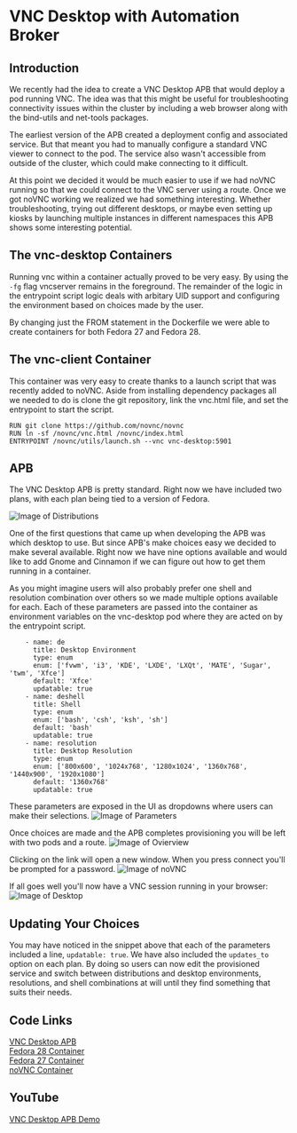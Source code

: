 VNC Desktop with Automation Broker
==================================

Introduction
------------
We recently had the idea to create a VNC Desktop APB that would deploy a pod running VNC. The idea was that this might be useful for troubleshooting connectivity issues within the cluster by including a web browser along with the bind-utils and net-tools packages.

The earliest version of the APB created a deployment config and associated service. But that meant you had to manually configure a standard VNC viewer to connect to the pod. The service also wasn't accessible from outside of the cluster, which could make connecting to it difficult.

At this point we decided it would be much easier to use if we had noVNC running so that we could connect to the VNC server using a route. Once we got noVNC working we realized we had something interesting. Whether troubleshooting, trying out different desktops, or maybe even setting up kiosks by launching multiple instances in different namespaces this APB shows some interesting potential.

The vnc-desktop Containers
--------------------------
Running vnc within a container actually proved to be very easy. By using the `-fg` flag vncserver remains in the foreground. The remainder of the logic in the entrypoint script logic deals with arbitary UID support and configuring the environment based on choices made by the user.

By changing just the FROM statement in the Dockerfile we were able to create containers for both Fedora 27 and Fedora 28.

The vnc-client Container
------------------------
This container was very easy to create thanks to a launch script that was recently added to noVNC. Aside from installing dependency packages all we needed to do is clone the git repository, link the vnc.html file, and set the entrypoint to start the script.

```
RUN git clone https://github.com/novnc/novnc
RUN ln -sf /novnc/vnc.html /novnc/index.html
ENTRYPOINT /novnc/utils/launch.sh --vnc vnc-desktop:5901
```

APB
---
The VNC Desktop APB is pretty standard. Right now we have included two plans, with each plan being tied to a version of Fedora.

![Image of Distributions](https://github.com/jmontleon/blogpost/blob/master/distributions.png)

One of the first questions that came up when developing the APB was which desktop to use. But since APB's make choices easy we decided to make several available. Right now we have nine options available and would like to add Gnome and Cinnamon if we can figure out how to get them running in a container.

As you might imagine users will also probably prefer one shell and resolution combination over others so we made multiple options available for each. Each of these parameters are passed into the container as environment variables on the vnc-desktop pod where they are acted on by the entrypoint script.

```
    - name: de
      title: Desktop Environment
      type: enum
      enum: ['fvwm', 'i3', 'KDE', 'LXDE', 'LXQt', 'MATE', 'Sugar', 'twm', 'Xfce']
      default: 'Xfce'
      updatable: true
    - name: deshell
      title: Shell
      type: enum
      enum: ['bash', 'csh', 'ksh', 'sh']
      default: 'bash'
      updatable: true
    - name: resolution
      title: Desktop Resolution
      type: enum
      enum: ['800x600', '1024x768', '1280x1024', '1360x768', '1440x900', '1920x1080']
      default: '1360x768'
      updatable: true
```

These parameters are exposed in the UI as dropdowns where users can make their selections.
![Image of Parameters](https://github.com/jmontleon/blogpost/blob/master/parameters.png)

Once choices are made and the APB completes provisioning you will be left with two pods and a route.
![Image of Ovierview](https://github.com/jmontleon/blogpost/blob/master/overview.png)

Clicking on the link will open a new window. When you press connect you'll be prompted for a password.
![Image of noVNC](https://github.com/jmontleon/blogpost/blob/master/novnc.png)

If all goes well you'll now have a VNC session running in your browser:
![Image of Desktop](https://github.com/jmontleon/blogpost/blob/master/desktop.png)

Updating Your Choices
---------------------
You may have noticed in the snippet above that each of the parameters included a line, `updatable: true`. We have also included the `updates_to` option on each plan. By doing so users can now edit the provisioned service and switch between distributions and desktop environments, resolutions, and shell combinations at will until they find something that suits their needs.

Code Links
----------
[VNC Desktop APB](https://github.com/ansibleplaybookbundle/vnc-desktop-apb)  
[Fedora 28 Container](https://github.com/fusor/dockerfiles/tree/master/vnc-desktop:f28)  
[Fedora 27 Container](https://github.com/fusor/dockerfiles/tree/master/vnc-desktop:f27)  
[noVNC Container](https://github.com/fusor/dockerfiles/tree/master/vnc-client:latest)

YouTube
-------
[VNC Desktop APB Demo](https://youtu.be/Rm28II0Qzwk)
